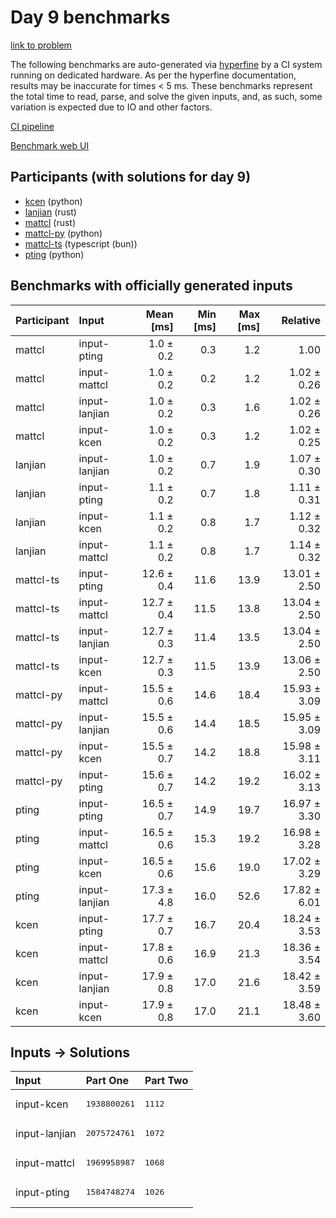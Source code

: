 # Day 9 benchmarks

[link to problem](https://adventofcode.com/2023/day/9)

The following benchmarks are auto-generated via
[hyperfine](https://github.com/sharkdp/hyperfine) by a CI system running on
dedicated hardware. As per the hyperfine documentation, results may be
inaccurate for times < 5 ms. These benchmarks represent the total time to read,
parse, and solve the given inputs, and, as such, some variation is expected due
to IO and other factors.

[CI pipeline](http://ci.papercode.net:8080/teams/main/pipelines/aoc2023)

[Benchmark web UI](https://aoc.ancalagon.black)


## Participants (with solutions for day 9)

- [kcen](https://github.com/kcen/aoc2023) (python)
- [lanjian](https://github.com/lanjian/aoc-2023) (rust)
- [mattcl](https://github.com/mattcl/aoc2023) (rust)
- [mattcl-py](https://github.com/mattcl/aoc2023-py) (python)
- [mattcl-ts](https://github.com/mattcl/aoc2023-js) (typescript (bun))
- [pting](https://github.com/pting/aoc2023) (python)


## Benchmarks with officially generated inputs

| Participant | Input | Mean [ms] | Min [ms] | Max [ms] | Relative |
|:---|:---|---:|---:|---:|---:|
| mattcl | input-pting | 1.0 ± 0.2 | 0.3 | 1.2 | 1.00 |
| mattcl | input-mattcl | 1.0 ± 0.2 | 0.2 | 1.2 | 1.02 ± 0.26 |
| mattcl | input-lanjian | 1.0 ± 0.2 | 0.3 | 1.6 | 1.02 ± 0.26 |
| mattcl | input-kcen | 1.0 ± 0.2 | 0.3 | 1.2 | 1.02 ± 0.25 |
| lanjian | input-lanjian | 1.0 ± 0.2 | 0.7 | 1.9 | 1.07 ± 0.30 |
| lanjian | input-pting | 1.1 ± 0.2 | 0.7 | 1.8 | 1.11 ± 0.31 |
| lanjian | input-kcen | 1.1 ± 0.2 | 0.8 | 1.7 | 1.12 ± 0.32 |
| lanjian | input-mattcl | 1.1 ± 0.2 | 0.8 | 1.7 | 1.14 ± 0.32 |
| mattcl-ts | input-pting | 12.6 ± 0.4 | 11.6 | 13.9 | 13.01 ± 2.50 |
| mattcl-ts | input-mattcl | 12.7 ± 0.4 | 11.5 | 13.8 | 13.04 ± 2.50 |
| mattcl-ts | input-lanjian | 12.7 ± 0.3 | 11.4 | 13.5 | 13.04 ± 2.50 |
| mattcl-ts | input-kcen | 12.7 ± 0.3 | 11.5 | 13.9 | 13.06 ± 2.50 |
| mattcl-py | input-mattcl | 15.5 ± 0.6 | 14.6 | 18.4 | 15.93 ± 3.09 |
| mattcl-py | input-lanjian | 15.5 ± 0.6 | 14.4 | 18.5 | 15.95 ± 3.09 |
| mattcl-py | input-kcen | 15.5 ± 0.7 | 14.2 | 18.8 | 15.98 ± 3.11 |
| mattcl-py | input-pting | 15.6 ± 0.7 | 14.2 | 19.2 | 16.02 ± 3.13 |
| pting | input-pting | 16.5 ± 0.7 | 14.9 | 19.7 | 16.97 ± 3.30 |
| pting | input-mattcl | 16.5 ± 0.6 | 15.3 | 19.2 | 16.98 ± 3.28 |
| pting | input-kcen | 16.5 ± 0.6 | 15.6 | 19.0 | 17.02 ± 3.29 |
| pting | input-lanjian | 17.3 ± 4.8 | 16.0 | 52.6 | 17.82 ± 6.01 |
| kcen | input-pting | 17.7 ± 0.7 | 16.7 | 20.4 | 18.24 ± 3.53 |
| kcen | input-mattcl | 17.8 ± 0.6 | 16.9 | 21.3 | 18.36 ± 3.54 |
| kcen | input-lanjian | 17.9 ± 0.8 | 17.0 | 21.6 | 18.42 ± 3.59 |
| kcen | input-kcen | 17.9 ± 0.8 | 17.0 | 21.1 | 18.48 ± 3.60 |


## Inputs -> Solutions

| Input | Part One | Part Two |
|:---|:---|:---|
|input-kcen|<pre>1938800261</pre>|<pre>1112</pre>|
|input-lanjian|<pre>2075724761</pre>|<pre>1072</pre>|
|input-mattcl|<pre>1969958987</pre>|<pre>1068</pre>|
|input-pting|<pre>1584748274</pre>|<pre>1026</pre>|